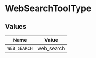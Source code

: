 # WebSearchToolType


## Values

| Name         | Value        |
| ------------ | ------------ |
| `WEB_SEARCH` | web_search   |
